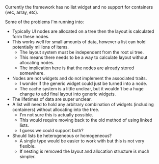 Currently the framework has no list widget and no support for containers (vec, array, etc).

Some of the problems I'm running into:
- Typically UI nodes are allocated on a tree then the layout is calculated form these nodes.
- This works well for small amounts of data, however a list can hold potentially millions of items.
    - The layout system must be independent from the root ui tree.
    - This means there needs to be a way to calculate layout without allocating nodes.
    - The implication here is that the nodes are already stored somewhere. 
- Nodes are not widgets and do not implement the associated traits.
    - I wonder if the generic widget could just be turned into a node.
    - The cache system is a little unclear, but it wouldn't be a huge change to add final layout into generic widgets.
- The lifetimes of data are super unclear.
- A list will need to hold any arbitrary combination of widgets (including containers) without allocating into the tree.
    - I'm not sure this is actually possible.
    - This would require moving back to the old method of using linked lists.
    - I guess we could support both?
- Should lists be heterogeneous or homogeneous?
    - A single type would be easier to work with but this is not very flexible.
    - If nesting is removed the layout and allocation structure is much simpler.


